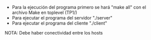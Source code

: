 - Para la ejecución del programa primero se hará "make all" con el archivo Make en toplevel (TP1/)
- Para ejecutar el programa del servidor "./server"
- Para ejecutar el programa del cliente "./client"

NOTA: Debe haber conectividad entre los hosts
